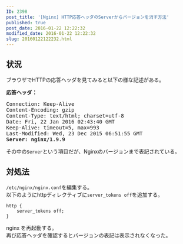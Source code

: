 ```yaml
---
ID: 2398
post_title: '[Nginx] HTTP応答ヘッダのServerからバージョンを消す方法'
published: true
post_date: 2016-01-22 12:22:32
modified_date: 2016-01-22 12:22:32
slug: 20160122122232.html
---
```

<p><!--more--></p>
<h2>状況</h2>
<p>ブラウザでHTTPの応答ヘッダを見てみると以下の様な記述がある。</p>
<p><b>応答ヘッダ：</b></p>
<pre>Connection: Keep-Alive
Content-Encoding: gzip
Content-Type: text/html; charset=utf-8
Date: Fri, 22 Jan 2016 02:43:40 GMT
Keep-Alive: timeout=5, max=993
Last-Modified: Wed, 23 Dec 2015 06:51:55 GMT
<b>Server: nginx/1.9.9</b></pre>
<p>その中の<code>Server</code>という項目だが、Nginxのバージョンまで表記されている。</p>
<h2>対処法</h2>
<p><code>/etc/nginx/nginx.conf</code>を編集する。<br />
以下のようにhttpディレクティブに<code>server_tokens off</code>を追加する。</p>
<pre class="language-nginx"><code>http {
    server_tokens off;
}</code></pre>
<p>nginx を再起動する。<br />
再び応答ヘッダを確認するとバージョンの表記は表示されなくなった。</p>